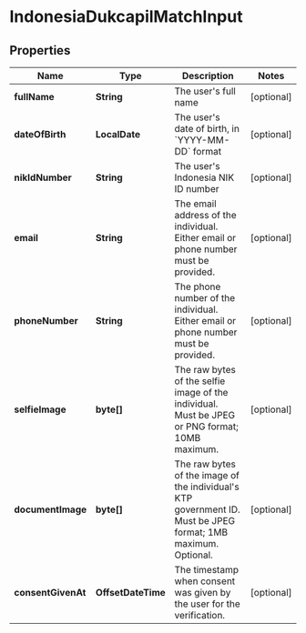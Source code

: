 

# IndonesiaDukcapilMatchInput


## Properties

| Name | Type | Description | Notes |
|------------ | ------------- | ------------- | -------------|
|**fullName** | **String** | The user&#39;s full name |  [optional] |
|**dateOfBirth** | **LocalDate** | The user&#39;s date of birth, in &#x60;YYYY-MM-DD&#x60; format |  [optional] |
|**nikIdNumber** | **String** | The user&#39;s Indonesia NIK ID number |  [optional] |
|**email** | **String** | The email address of the individual.              Either email or phone number must be provided. |  [optional] |
|**phoneNumber** | **String** | The phone number of the individual.              Either email or phone number must be provided. |  [optional] |
|**selfieImage** | **byte[]** | The raw bytes of the selfie image of the individual.              Must be JPEG or PNG format; 10MB maximum. |  [optional] |
|**documentImage** | **byte[]** | The raw bytes of the image of the individual&#39;s KTP government ID.              Must be JPEG format; 1MB maximum.              Optional. |  [optional] |
|**consentGivenAt** | **OffsetDateTime** | The timestamp when consent was given by the user for the verification. |  [optional] |



